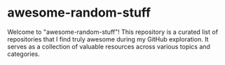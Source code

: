# awesome-random-stuff
Welcome to "awesome-random-stuff"! This repository is a curated list of repositories that I find truly awesome during my GitHub exploration. It serves as a collection of valuable resources across various topics and categories.
